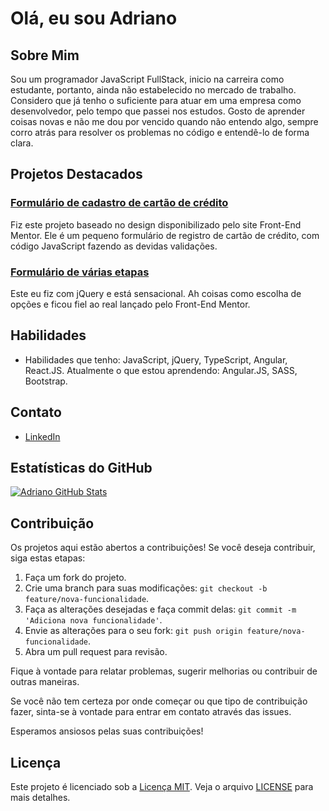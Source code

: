# Olá, eu sou Adriano

## Sobre Mim

Sou um programador JavaScript FullStack, inicio na carreira como estudante, portanto, ainda não estabelecido no mercado de trabalho. Considero que já tenho o suficiente para atuar em uma empresa como desenvolvedor, pelo tempo que passei nos estudos. Gosto de aprender coisas novas e não me dou por vencido quando não entendo algo, sempre corro atrás para resolver os problemas no código e entendê-lo de forma clara.  

## Projetos Destacados

### [Formulário de cadastro de cartão de crédito](https://github.com/adriano-wb/card-component)
Fiz este projeto baseado no design disponibilizado pelo site Front-End Mentor. Ele é um pequeno formulário de registro de cartão de crédito, com código JavaScript fazendo as devidas validações.

### [Formulário de várias etapas](https://github.com/adriano-wb/MultiStepFormWithjQuery)
Este eu fiz com jQuery e está sensacional. Ah coisas como escolha de opções e ficou fiel ao real lançado pelo Front-End Mentor.

## Habilidades

 - Habilidades que tenho: JavaScript, jQuery, TypeScript, Angular, React.JS. Atualmente o que estou aprendendo: Angular.JS, SASS, Bootstrap. 

## Contato

- [LinkedIn](https://www.linkedin.com/in/adriano-jose/)

## Estatísticas do GitHub

[![Adriano GitHub Stats](https://github-readme-stats.vercel.app/api?username=seu-username&show_icons=true&hide=contribs)](https://github.com/adriano-wb)

## Contribuição

Os projetos aqui estão abertos a contribuições! Se você deseja contribuir, siga estas etapas:

1. Faça um fork do projeto.
2. Crie uma branch para suas modificações: `git checkout -b feature/nova-funcionalidade`.
3. Faça as alterações desejadas e faça commit delas: `git commit -m 'Adiciona nova funcionalidade'`.
4. Envie as alterações para o seu fork: `git push origin feature/nova-funcionalidade`.
5. Abra um pull request para revisão.

Fique à vontade para relatar problemas, sugerir melhorias ou contribuir de outras maneiras.

Se você não tem certeza por onde começar ou que tipo de contribuição fazer, sinta-se à vontade para entrar em contato através das issues.

Esperamos ansiosos pelas suas contribuições!

## Licença

Este projeto é licenciado sob a [Licença MIT](https://opensource.org/licenses/MIT). Veja o arquivo [LICENSE](LICENSE) para mais detalhes.

